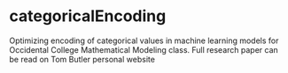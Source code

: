 # categoricalEncoding
Optimizing encoding of categorical values in machine learning models for Occidental College Mathematical Modeling class. Full research paper can be read on Tom Butler personal website
